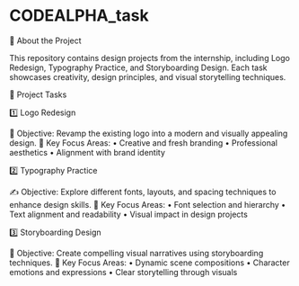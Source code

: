 # CODEALPHA_task
📌 About the Project

This repository contains design projects from the internship, including Logo Redesign, Typography Practice, and Storyboarding Design. Each task showcases creativity, design principles, and visual storytelling techniques.

📝 Project Tasks

1️⃣ Logo Redesign

🎨 Objective: Revamp the existing logo into a modern and visually appealing design.
📌 Key Focus Areas:
	•	Creative and fresh branding
	•	Professional aesthetics
	•	Alignment with brand identity

2️⃣ Typography Practice

✍️ Objective: Explore different fonts, layouts, and spacing techniques to enhance design skills.
📌 Key Focus Areas:
	•	Font selection and hierarchy
	•	Text alignment and readability
	•	Visual impact in design projects

3️⃣ Storyboarding Design

📖 Objective: Create compelling visual narratives using storyboarding techniques.
📌 Key Focus Areas:
	•	Dynamic scene compositions
	•	Character emotions and expressions
	•	Clear storytelling through visuals
